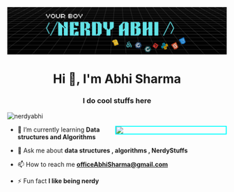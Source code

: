 <img align = "center" src = "banner.png" alt = "Hello World" >

<h1 align="center">Hi 👋, I'm Abhi Sharma</h1>
<h3 align="center">I do cool stuffs here</h3>

<p align="left"> <img src="https://komarev.com/ghpvc/?username=nerdyabhi&label=Profile%20views&color=0e75b6&style=flat" alt="nerdyabhi" /> </p>

<img  style = "border:2px solid aqua;" width = "50%" align = "right" src = "https://www.lambdatest.com/blog/wp-content/uploads/2020/01/ezgif.com-gif-maker.gif">

- 🌱 I’m currently learning **Data structures and Algorithms**

- 💬 Ask me about **data structures , algorithms , NerdyStuffs**

- 📫 How to reach me **officeAbhiSharma@gmail.com**

- ⚡ Fun fact **I like being nerdy**
